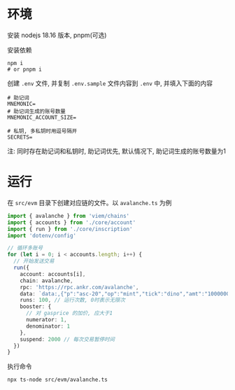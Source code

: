 # 环境

安装 nodejs 18.16 版本, pnpm(可选)

安装依赖

```shell
npm i
# or pnpm i
```

创建 `.env` 文件, 并复制 `.env.sample` 文件内容到 `.env` 中, 并填入下面的内容

```
# 助记词
MNEMONIC=
# 助记词生成的账号数量
MNEMONIC_ACCOUNT_SIZE=

# 私钥, 多私钥时用逗号隔开
SECRETS=
```

注: 同时存在助记词和私钥时, 助记词优先, 默认情况下, 助记词生成的账号数量为1

# 运行

在 `src/evm` 目录下创建对应链的文件。以 `avalanche.ts` 为例

```ts
import { avalanche } from 'viem/chains'
import { accounts } from './core/account'
import { run } from './core/inscription'
import 'dotenv/config'

// 循环多账号
for (let i = 0; i < accounts.length; i++) {
  // 开始发送交易
  run({
    account: accounts[i],
    chain: avalanche,
    rpc: 'https://rpc.ankr.com/avalanche',
    data: `data:,{"p":"asc-20","op":"mint","tick":"dino","amt":"100000000"}`,
    runs: 100, // 运行次数, 0时表示无限次
    booster: {
      // 对 gasprice 的加价, 应大于1
      numerator: 1,
      denominator: 1
    },
    suspend: 2000 // 每次交易暂停时间
  })
}
```

执行命令

```
npx ts-node src/evm/avalanche.ts
```
